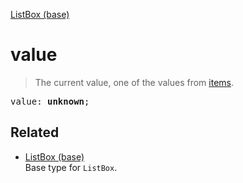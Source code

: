 [ListBox (base)](ListBox_base.md)

# value

> The current value, one of the values from [items](ListBox_base_items.md).

<pre class="docgen_signature">value: <b>unknown</b>;</pre>

## Related

- [<!--{ref:type}-->ListBox (base)](ListBox_base.md) \
    Base type for `ListBox`.
